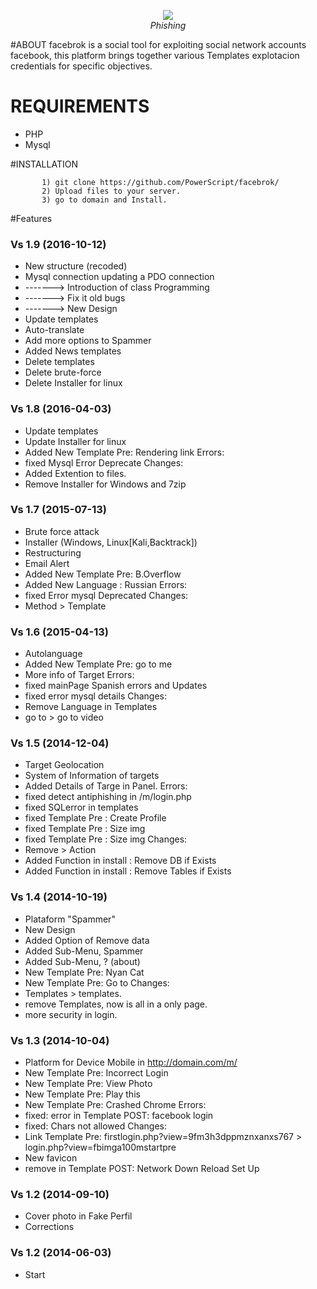 
<p align="center"><img src="http://www.protecciononline.com/galeria/proteccion_online/Facebook_Phishing.jpg" /><br /><i>Phishing</i></p>


#ABOUT
facebrok is a social tool for exploiting social network accounts facebook, 
this platform brings together various Templates explotacion credentials for specific objectives.

# REQUIREMENTS
* PHP
* Mysql

#INSTALLATION

```
       1) git clone https://github.com/PowerScript/facebrok/
       2) Upload files to your server.
       3) go to domain and Install.
```

#Features
### Vs 1.9 (2016-10-12)
* New structure (recoded)
* Mysql connection updating a PDO connection
* -------> Introduction of class Programming
*  -------> Fix it old bugs
*  -------> New Design
* Update templates
* Auto-translate
* Add more options to Spammer
* Added News templates
* Delete templates
* Delete brute-force
* Delete Installer for linux

### Vs 1.8 (2016-04-03)
* Update templates
* Update Installer for linux
* Added New Template Pre: Rendering link
Errors:
* fixed Mysql Error Deprecate
Changes:
* Added Extention to files.
* Remove Installer for Windows and 7zip

### Vs 1.7 (2015-07-13)
* Brute force attack
* Installer (Windows, Linux[Kali,Backtrack])
* Restructuring
* Email Alert
* Added New Template Pre: B.Overflow
* Added New Language : Russian
Errors:
* fixed Error mysql Deprecated
Changes:
* Method > Template

### Vs 1.6 (2015-04-13)
* Autolanguage
* Added New Template Pre: go to me
* More info of Target
Errors:
* fixed mainPage Spanish errors and Updates
* fixed error mysql details
Changes:
* Remove Language in Templates
* go to > go to video

### Vs 1.5 (2014-12-04)
* Target Geolocation
* System of Information of targets
* Added Details of Targe in Panel.
Errors:
* fixed detect antiphishing in /m/login.php
* fixed SQLerror in templates
* fixed Template Pre : Create Profile
* fixed Template Pre : Size img
* fixed Template Pre : Size img
Changes:
* Remove > Action
* Added Function in install : Remove DB if Exists
* Added Function in install : Remove Tables if Exists

### Vs 1.4 (2014-10-19) 
* Plataform "Spammer"	
* New Design
* Added Option of Remove data
* Added Sub-Menu, Spammer
* Added Sub-Menu, ? (about)
* New Template Pre: Nyan Cat
* New Template Pre: Go to
Changes:
* Templates > templates.
* remove Templates, now is all in a only page.
* more security in login.

### Vs 1.3 (2014-10-04)
* Platform for Device Mobile in http://domain.com/m/
* New Template Pre: Incorrect Login
* New Template Pre: View Photo
* New Template Pre: Play this
* New Template Pre: Crashed Chrome
Errors:
* fixed: error in Template POST: facebook login
* fixed: Chars not allowed
Changes:
* Link Template Pre: firstlogin.php?view=9fm3h3dppmznxanxs767 > login.php?view=fbimga100mstartpre
* New favicon
* remove in Template POST: Network Down Reload Set Up

### Vs 1.2 (2014-09-10) 
* Cover photo in Fake Perfil
* Corrections

### Vs 1.2 (2014-06-03)
* Start



